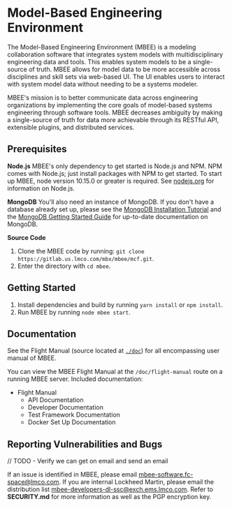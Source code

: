 # Model-Based Engineering Environment
 
The Model-Based Engineering Environment (MBEE) is a modeling collaboration software
that integrates system models with multidisciplinary engineering data and tools.
This enables system models to be a single-source of truth. MBEE allows for model
data to be more accessible across disciplines and skill sets via web-based UI.
The UI enables users to interact with system model data without needing to be a
systems modeler.

MBEE's mission is to better communicate data across engineering organizations
by implementing the core goals of model-based systems engineering through
software tools. MBEE decreases ambiguity by making a single-source of truth for
data more achievable through its RESTful API, extensible plugins, and
distributed services.

## Prerequisites

**Node.js**
MBEE's only dependency to get started is Node.js and NPM. NPM comes with
Node.js; just install packages with NPM to get started. To start up MBEE,
node version 10.15.0 or greater is required.
See [nodejs.org](https://nodejs.org/en/) for information on Node.js.

**MongoDB**
You'll also need an instance of MongoDB. If you don't have a database already
set up, please see the [MongoDB Installation Tutorial](https://docs.mongodb.com/manual/installation/#tutorial-installation)
and the [MongoDB Getting Started Guide](https://docs.mongodb.com/manual/tutorial/getting-started/)
for up-to-date documentation on MongoDB.

**Source Code**
1. Clone the MBEE code by running: `git clone https://gitlab.us.lmco.com/mbx/mbee/mcf.git`. 
2. Enter the directory with `cd mbee`.

## Getting Started

1. Install dependencies and build by running `yarn install` or `npm install`.
2. Run MBEE by running `node mbee start`. 

## Documentation
See the Flight Manual (source located at [`./doc`](./doc))
for all encompassing user manual of MBEE.

You can view the MBEE Flight Manual at the `/doc/flight-manual` route on a
running MBEE server.
Included documentation:
- Flight Manual
  - API Documentation
  - Developer Documentation
  - Test Framework Documentation
  - Docker Set Up Documentation

## Reporting Vulnerabilities and Bugs

<!-- START LMPI -->
// TODO - Verify we can get on email and send an email

If an issue is identified in MBEE, please email
[mbee-software.fc-space@lmco.com](mailto:mbee-software.fc-space@lmco.com). If
you are internal Lockheed Martin, please email the distribution list 
[mbee-developers-dl-ssc@exch.ems.lmco.com](mailto:mbee-developers-dl-ssc@exch.ems.lmco.com).
Refer to **SECURITY.md** for more information as well as the PGP encryption key.


<!-- END LMPI -->
